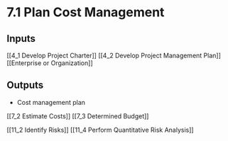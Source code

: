 # 7.1 Plan Cost Management

## Inputs

[[4_1 Develop Project Charter]]
[[4_2 Develop Project Management Plan]]
[[Enterprise or Organization]]

## Outputs

* Cost management plan

[[7_2 Estimate Costs]]
[[7_3 Determined Budget]]

[[11_2 Identify Risks]]
[[11_4 Perform Quantitative Risk Analysis]]

